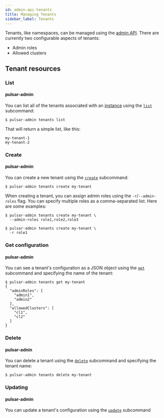 ```yaml
---
id: admin-api-tenants
title: Managing Tenants
sidebar_label: Tenants
---
```


Tenants, like namespaces, can be managed using the [admin API](admin-api-overview.md). There are currently two configurable aspects of tenants:

* Admin roles
* Allowed clusters

## Tenant resources

### List

#### pulsar-admin

You can list all of the tenants associated with an [instance](reference-terminology.md#instance) using the [`list`](reference-pulsar-admin.md#tenants-list) subcommand:

```shell
$ pulsar-admin tenants list
```

That will return a simple list, like this:

```
my-tenant-1
my-tenant-2
```

### Create

#### pulsar-admin

You can create a new tenant using the [`create`](reference-pulsar-admin.md#tenants-create) subcommand:

```shell
$ pulsar-admin tenants create my-tenant
```

When creating a tenant, you can assign admin roles using the `-r`/`--admin-roles` flag. You can specify multiple roles as a comma-separated list. Here are some examples:

```shell
$ pulsar-admin tenants create my-tenant \
  --admin-roles role1,role2,role3

$ pulsar-admin tenants create my-tenant \
  -r role1
```

### Get configuration

#### pulsar-admin

You can see a tenant's configuration as a JSON object using the [`get`](reference-pulsar-admin.md#tenants-get) subcommand and specifying the name of the tenant:

```shell
$ pulsar-admin tenants get my-tenant
{
  "adminRoles": [
    "admin1",
    "admin2"
  ],
  "allowedClusters": [
    "cl1",
    "cl2"
  ]
}
```

### Delete

#### pulsar-adnin

You can delete a tenant using the [`delete`](reference-pulsar-admin.md#tenants-delete) subcommand and specifying the tenant name:

```shell
$ pulsar-admin tenants delete my-tenant
```

### Updating

#### pulsar-admin

You can update a tenant's configuration using the [`update`](reference-pulsar-admin.md#tenants-update) subcommand
